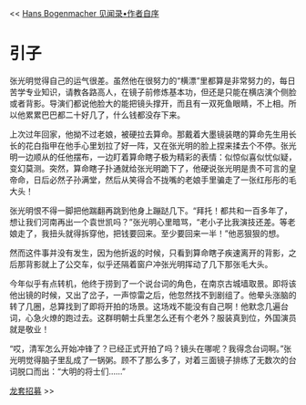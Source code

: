 << [Hans Bogenmacher 见闻录•作者自序](作者自序.md)

# 引子

张光明觉得自己的运气很差。虽然他在很努力的“横漂”里都算是非常努力的，每日苦学专业知识，请教各路高人，在镜子前修炼基本功，但还是只能在横店演个侧脸或者背影。导演们都说他脸大的能把镜头撑开，而且有一双死鱼眼睛，不上相。所以他累累巴巴都二十好几了，什么钱都没存下来。

上次过年回家，他拗不过老娘，被硬拉去算命。那戴着大墨镜装瞎的算命先生用长长的花白指甲在他手心里划拉了好一阵，又在张光明的脸上捏来揉去个不停。张光明一边顺从的任他摆布，一边盯着算命瞎子极为精彩的表情：似惊似喜似忧似疑，变幻莫测。突然，算命瞎子扑通就给张光明跪下了，他硬说张光明是贵不可言的皇帝命，日后必然子孙满堂，然后从笑得合不拢嘴的老娘手里骗走了一张红彤彤的毛大头！

张光明恨不得一脚把他踹翻再跳到他身上蹦跶几下。“拜托！都共和一百多年了，想让我们河南再出一个袁世凯吗？”张光明心里暗骂，“老小子比我演技还差。等老娘走了，我扭头就得拆穿他，把钱要回来。至少要回来一半！”他恶狠狠的想。

然而这件事并没有发生，因为他折返的时候，只看到算命瞎子疾速离开的背影，之后那背影就上了公交车，似乎还隔着窗户冲张光明挥动了几下那张毛大头。

今年似乎有点转机，他终于捞到了一个说台词的角色，在南京古城墙取景。即将该他出镜的时候，又出了岔子，一声惊雷之后，他忽然找不到剧组了。他晕头涨脑的转了几圈，总算找到了即将开拍的场景。这场戏不能没有自己啊！他默念几遍台词，心急火燎的跑过去。这群明朝士兵里怎么还有个老外？服装真到位，外国演员就是敬业！

“哎，清军怎么开始冲锋了？已经正式开拍了吗？镜头在哪呢？我得念台词啊。”张光明觉得脑子里乱成了一锅粥。顾不了那么多了，对着三面镜子排练了无数次的台词脱口而出：“大明的将士们……”

[龙套招募](龙套招募.md) >>